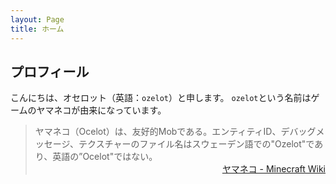 ```yaml
---
layout: Page
title: ホーム
---
```


## プロフィール

こんにちは、オセロット（英語：`ozelot`）と申します。
`ozelot`という名前はゲームのヤマネコが由来になっています。

> ヤマネコ（Ocelot）は、友好的Mobである。エンティティID、デバッグメッセージ、テクスチャーのファイル名はスウェーデン語での"Ozelot"であり、英語の”Ocelot"ではない。
> <span style="display:block;text-align:right">[ヤマネコ - Minecraft Wiki](https://minecraft-ja.gamepedia.com/%E3%83%A4%E3%83%9E%E3%83%8D%E3%82%B3)</span>
